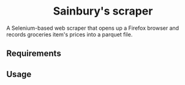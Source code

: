 <h1 align='center'>Sainbury's scraper</h1>

A Selenium-based web scraper that opens up a Firefox
browser and records groceries item's prices into a parquet file.

## Requirements

## Usage
<!-- TODO Wrap as cron job! -->

```python


```
